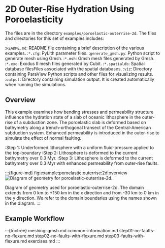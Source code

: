 # 2D Outer-Rise Hydration Using Poroelasticity

The files are in the directory `examples/poroelastic-outerrise-2d`.
The files and directories for this set of examples includes:

:`README.md`: README file containing a brief description of the various examples.
:`*.cfg`: PyLith parameter files.
:`generate_gmsh.py`: Python script to generate mesh using Gmsh.
:`*.msh`: Gmsh mesh files generated by Gmsh.
:`*.exo`: Exodus II mesh files generated by Cubit.
:`*.spatialdb`: Spatial database filesFiles associated with the spatial databases.
:`viz`: Directory containing ParaView Python scripts and other files for visualizing results.
:`output`: Directory containing simulation output. It is created automatically when running the simulations.

## Overview

This example examines how bending stresses and permeability structure influence the hydration state of a slab of oceanic lithosphere in the outer-rise of a subduction zone. The poroelastic slab is deformed based on bathymetry along a trench-orthogonal transect of the Central-American subduction system. Enhanced permeability is introduced in the outer-rise to simulate the effect of normal faulting.

:Step 1: Underformed lithosphere with a uniform fluid-pressure applied to the top-boundary
:Step 2: Lithosphere is deformed to the current bathymetry over 0.3 Myr. 
:Step 3: Lithosphere is deformed to the current bathymetry over 0.3 Myr with enhanced permeability from outer-rise faults. 

:::{figure-md} fig:example:poroelastic:outerrise:2d:overview
<img src="figs/geometry.*" alt="Diagram of geometry for poroelastic-outerrise-2d." scale="100%"/>

Diagram of geometry used for poroelastic-outerrise-2d.
The domain extends from 0 km to +150 km in the x direction and from -30 km to 0 km in the y direction.
We refer to the domain boundaries using the names shown in the diagram.
:::

## Example Workflow

:::{toctree}
meshing-gmsh.md
common-information.md
step01-no-faults-no-flexure.md
step02-no-faults-with-flexure.md
step03-faults-with-flexure.md
exercises.md
:::
